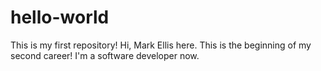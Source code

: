 # hello-world
This is my first repository!
Hi, Mark Ellis here. This is the beginning of my second career! I'm a software developer now.
